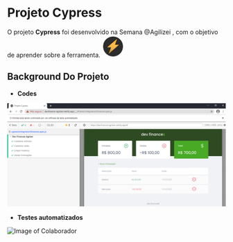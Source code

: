 # Projeto Cypress

O projeto **Cypress** foi desenvolvido na Semana @Agilizei , com o objetivo de aprender sobre a ferramenta. 
<img src="images/logo-agilizei.png" width="50">


## Background Do Projeto 

* **Codes**
<img src="images/projeto-cypress.png">

* **Testes automatizados**

![Image of Colaborador](image-web-colaborador.png)


### 

